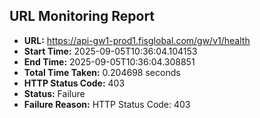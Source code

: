 ## URL Monitoring Report

- **URL:** https://api-gw1-prod1.fisglobal.com/gw/v1/health
- **Start Time:** 2025-09-05T10:36:04.104153
- **End Time:** 2025-09-05T10:36:04.308851
- **Total Time Taken:** 0.204698 seconds
- **HTTP Status Code:** 403
- **Status:** Failure
- **Failure Reason:** HTTP Status Code: 403
